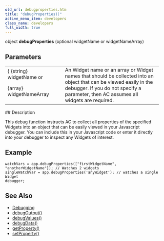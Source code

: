 ```yaml
---
old_url: debugproperties.htm
title: "debugProperties()"
active_menu_item: developers
class_name: developers
full_width: true
---
```



object **debugProperties** (optional widgetName or widgetNameArray)

## Parameters

<table>
<tr>
<td width="179">
{ {string} widgetName or

{array} widgetNameArray

</td>
<td width="14">
</td>
<td width="687">
An Widget name or an array or Widget names that should be collected into an object that can be viewed easily in the debugger. If you do not specify a parameter, then AC assumes all widgets are required.

</td>
</tr>
</table>
## Description

This debug function instructs AC to collect all properties of the specified Widgets into an object that can be easily viewed in your Javascript debugger. You can include this in your Javascript code or enter it directly into your debugger to inspect any Widgets of interest.

## Example

    watchVars = app.debugProperties(["firstWidgetName", "anotherWidgetName"]); // Watches 2 widgets
    singleWatchVar = app.debugProperties('anyWidget'); // watches a single Widget
    debugger;
       
   

## See Also

 - [Debugging](/developers/documentation/product-guide/advanced-features/testing-apps/debugging)
 - [debugOutput()](/developers/documentation/scripting-apis/client-api/app-functions/debugoutput)
 - [debugValues()](/developers/documentation/scripting-apis/client-api/app-functions/debugvalues)
 - [debugData()](/developers/documentation/scripting-apis/client-api/app-functions/debugdata)
 - [getProperty()](/developers/documentation/scripting-apis/client-api/widget-functions/getproperty)
 - [setProperty()](/developers/documentation/scripting-apis/client-api/widget-functions/setproperty)

